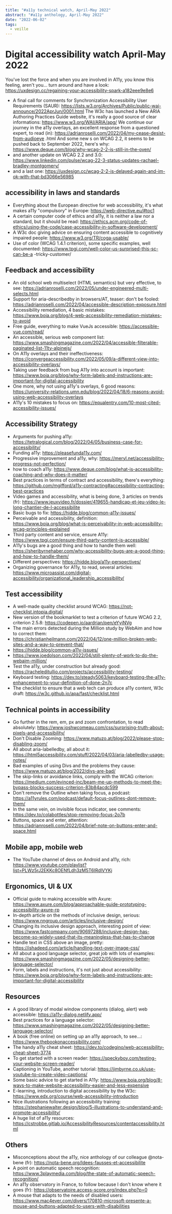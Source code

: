 ```yaml
---
title: "#a11y technical watch, April-May 2022"
abstract: "#a11y anthology, April-May 2022"
date: "2022-06-02"
tags:
  - veille
---
```


# Digital accessibility watch April-May 2022
You've lost the force and when you are involved in A11y, you know this feeling, aren't you... turn around and have a look: https://uxdesign.cc/regaining-your-accessibility-spark-a182eee9e8e6
- A final call for comments for Synchronization Accessibility User Requirements (SAUR): https://lists.w3.org/Archives/Public/public-wai-announce/2022AprJun/0001.html
The W3c has launched a New ARIA Authoring Practices Guide website, it's really a good source of clear informations: https://www.w3.org/WAI/ARIA/apg/
We continue our journey in the a11y overlays, an excellent response from a questioned expert, to read (in): https://adrianroselli.com/2022/04/my-cease-desist-from-audioeye .html
And some new s on WCAG 2.2, it seems to be pushed back to September 2022, here's why: https://www.deque.com/blog/why-wcag-2-2-is-still-in-the-oven/
- and another update on WCAG 2.2 and 3.0: https://www.linkedin.com/pulse/wcag-22-3-status-updates-rachael-bradley-montgomery/
- and a last one: https://uxdesign.cc/wcag-2-2-is-delayed-again-and-im-ok-with-that-bd3066e56985

## accessibility in laws and standards
- Everything about the European directive for web accessibility, it's what makes a11y "compulsory" in Europe: https://web-directive.eu/#toc1
- A certain computer code of ethics and a11y, it is neither a law nor a standard, but it should be read: https://ethics.acm.org/code-of-ethics/using-the-code/case-accessibility-in-software-development/
- A W3c doc giving advice on ensuring content accessible to cognitively impaired people: https://www.w3.org/TR/coga-usable/
- Use of color (WCAG 1.4.1 criterion), some specific examples, well documented: https://www.tpgi.com/well-color-us-surprised-this-sc-can-be-a -tricky-customer/

## Feedback and accessibility
- An old school web multiselect (HTML semantics) but very effective, to see: https://adrianroselli.com/2022/05/under-engineered-multi-selects.html
- Support for aria-describedby in browsers/AT, teaser: don't be fooled: https://adrianroselli.com/2022/04/accessible-description-exposure.html
- Accessibility remediation, 4 basic mistakes: https://www.boia.org/blog/4-web-accessibility-remediation-mistakes-to-avoid
- Free guide, everything to make VueJs accessible: https://accessible-vue.com/read/
- An accessible, serious web component list: https://www.smashingmagazine.com/2022/04/accessible-filterable-paginated-list-11ty-alpinejs/
- On A11y overlays and their ineffectiveness: https://convergeaccessibility.com/2022/05/09/a-different-view-into-accessibility-overlays/
- Taking user feedback from bug A11y into account is important: https://www.boia.org/blog/why-form-labels-and-instructions-are-important-for-digital-accessibility
- One more, why not using a11y's overlays, 6 good reasons: https://university-relations.umn.edu/blog/2022/04/18/6-reasons-avoid-using-web-accessibility-overlays
- A11y's 10 mistakes to focus on: https://equalentry.com/10-most-cited-accessibility-issues/


## Accessibility Strategy
- Arguments for pushing a11y: https://tetralogical.com/blog/2022/04/05/business-case-for-accessibility/
- Funding a11y: https://pleasefunda11y.com/
- Progressive improvement and a11y, why: https://meryl.net/accessibility-progress-not-perfection/
- how to coach a11y: https://www.deque.com/blog/what-is-accessibility-coaching-and-why-does-it-matter/
- Best practices in terms of contract and accessibility, there's everything: https://github.com/mgifford/a11y-contracting#accessibility-contracting-best-practices
- Video games and accessibility, what is being done, 3 articles on trends (fr): https://www.jeuxvideo.fr/dossier/419655-handicap-et-jeu-video-le-long-chantier-de-l-accessibilite
- Basic bugs to fix: https://hidde.blog/common-a11y-issues/
- Perceivable and accessibility, definition: https://www.boia.org/blog/what-is-perceivability-in-web-accessibility-wcag-principles-explained
- Third party content and service, ensure A11y: https://www.tpgi.com/ensure-third-party-content-is-accessible/
- A11y's bugs are a good thing and how to handle them well: https://sheribyrnehaber.com/why-accessibility-bugs-are-a-good-thing-and-how-to-handle-them/
- Different perspectives: https://hidde.blog/a11y-perspectives/
- Organizing governance for A11y, to read, several articles: https://www.microassist.com/digital-accessibility/organizational_leadership_accessibility/

## Test accessibility
- A well-made quality checklist around WCAG: https://not-checklist.intopia.digital/
- New version of the bookmarklet to test a criterion of future WCAG 2.2, criterion 2.5.8: https://codepen.io/aardrian/pen/eYyjNVg
- The main errors detected during the Million study by WebAim and how to correct them:
 - https://christianheilmann.com/2022/04/12/one-million-broken-web-sites-and-a-way-to-prevent-that/
 - https://hidde.blog/common-a11y-issues/
 - https://www.joedolson.com/2022/04/still-plenty-of-work-to-do-the-webaim-million/
- Test the a11y, under construction but already good: https://racheleditullio.com/projects/accessibility-testing/
- Keyboard testing: https://dev.to/steady5063/keyboard-testing-the-a11y-enhancement-to-your-definition-of-done-2n7c
- The checklist to ensure that a web tech can produce a11y content, W3c draft: https://w3c.github.io/apa/fast/checklist.html

## Technical points in accessibility
- Go further in the rem, em, px and zoom confrontation, to read absolutely: https://www.joshwcomeau.com/css/surprising-truth-about-pixels-and-accessibility/
- Don't Disable Zooming: https://www.matuzo.at/blog/2022/please-stop-disabling-zoom/
- All about aria-labelledby, all about it: https://html5accessibility.com/stuff/2022/04/03/aria-labelledby-usage-notes/
- Bad examples of using Divs and the problems they cause: https://www.matuzo.at/blog/2022/divs-are-bad/
- The skip-links or avoidance links, comply with the WCAG criterion: https://medium.com/evinced-inc/beam-me-up-methods-to-meet-the-bypass-blocks-success-criterion-83b84acdc599
- Don't remove the Outline when taking focus, a podcast: https://a11yrules.com/podcast/default-focus-outlines-dont-remove-them/
- In the same vein, on invisible focus indicator, see comments: https://dev.to/colabottles/stop-removing-focus-2o7b
- Buttons, space and enter, attention: https://adrianroselli.com/2022/04/brief-note-on-buttons-enter-and-space.html

## Mobile app, mobile web
- The YouTube channel of devs on Android and a11y, rich: https://www.youtube.com/playlist?list=PLWz5rJ2EKKc8OENfLdh3zM5T6IRdlVYKj

## Ergonomics, UI & UX
- Official guide to making accessible with Axure: https://www.axure.com/blog/approachable-guide-prototyping-accessibility-axure-rp
- In-depth article on the methods of inclusive design, serious: https://www.nngroup.com/articles/inclusive-design/
- Changing its inclusive design approach, interesting point of view: https://www.fastcompany.com/90697288/inclusive-design-has-become-so-widely-used-that-its-meaningless-that-has-to-change
- Handle text in CSS above an image, pretty: https://ishadeed.com/article/handling-text-over-image-css/
- All about a good language selector, great job with lots of examples: https://www.smashingmagazine.com/2022/05/designing-better-language-selector/
- Form, labels and instructions, it's not just about accessibility: https://www.boia.org/blog/why-form-labels-and-instructions-are-important-for-digital-accessibility

## Resources
- A good library of modal window components (dialog, alert) web accessible: https://a11y-dialog.netlify.app/
- Best practices for a language selector: https://www.smashingmagazine.com/2022/05/designing-better-language-selector/
- A book (free online) on setting up an a11y approach, to see...: https://www.thebookonaccessibility.com/
- The handy a11y cheat sheet: https://dev.to/codegino/web-accessibility-cheat-sheet-3774
- To get started with a screen reader: https://speckyboy.com/testing-your-website-screen-reader/
- Captioning in YouTube, another tutorial: https://jimbyrne.co.uk/use-youtube-to-create-video-captions/
- Some basic advice to get started in A11y: https://www.boia.org/blog/8-ways-to-make-website-accessibility-easier-and-less-expensive
- E-learning, introduction to digital accessibility by the W3c: https://www.edx.org/course/web-accessibility-introduction
- Nice illustrations following an accessibility training: https://stephaniewalter.design/blog/5-illustrations-to-understand-and-promote-accessibility/
- A huge list of a11y resources: https://cstrobbe.gitlab.io/AccessibilityResources/contentaccessibility.html

## Others
- Misconceptions about the a11y, nice anthology of our colleague @nota-bene (fr): https://nota-bene.org/Idees-fausses-et-accessibilite
- A point on automatic speech recognition: https://www.3playmedia.com/blog/the-state-of-automatic-speech-recognition/
- An a11y observatory in France, to follow because I don't know where it goes (fr): https://observatoire.access-score.org/index.php?p=0
- A mouse that adapts to the needs of disabled users: https://www.mac4ever.com/divers/170810-microsoft-presente-a-mouse-and-buttons-adapted-to-users-with-disabilities
